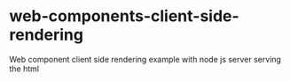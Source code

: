 # web-components-client-side-rendering
Web component client side rendering example with node js server serving the html
